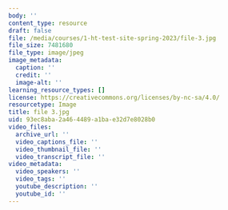 ```yaml
---
body: ''
content_type: resource
draft: false
file: /media/courses/1-ht-test-site-spring-2023/file-3.jpg
file_size: 7481680
file_type: image/jpeg
image_metadata:
  caption: ''
  credit: ''
  image-alt: ''
learning_resource_types: []
license: https://creativecommons.org/licenses/by-nc-sa/4.0/
resourcetype: Image
title: file 3.jpg
uid: 93ec8aba-2a46-4489-a1ba-e32d7e8028b0
video_files:
  archive_url: ''
  video_captions_file: ''
  video_thumbnail_file: ''
  video_transcript_file: ''
video_metadata:
  video_speakers: ''
  video_tags: ''
  youtube_description: ''
  youtube_id: ''
---
```

